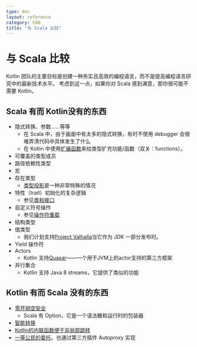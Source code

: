 ```yaml
---
type: doc
layout: reference
category: FAQ
title: "与 Scala 比较"
---
```


# 与 Scala 比较

Kotlin 团队的主要目标是创建一种务实且高效的编程语言，而不是提高编程语言研究中的最新技术水平。
考虑到这一点，如果你对 Scala 感到满意，那你很可能不需要 Kotlin。

## Scala 有而 Kotlin没有的东西

* 隐式转换、参数……等等
    * 在 Scala 中，由于画面中有太多的隐式转换，有时不使用 debugger 会很难弄清代码中具体发生了什么
    * 在 Kotlin 中使用[扩展函数](extensions.html)来给类型扩充功能/函数（双关：functions）。
* 可覆盖的类型成员
* 路径依赖性类型
* 宏
* 存在类型
    * [类型投影](generics.html#类型投影)是一种非常特殊的情况
* 特性（trait）初始化的复杂逻辑
    * 参见[类和接口](classes.html)
* 自定义符号操作
    * 参见[操作符重载](operator-overloading.html)
* 结构类型
* 值类型
    * 我们计划支持[Project Valhalla](http://openjdk.java.net/projects/valhalla/)当它作为 JDK 一部分发布时。
* Yield 操作符
* Actors
    * Kotlin 支持[Quasar](http://www.paralleluniverse.co/quasar/)——一个用于JVM上的actor支持的第三方框架
* 并行集合
    * Kotlin 支持 Java 8 streams，它提供了类似的功能

## Kotlin 有而 Scala 没有的东西

* [零开销空安全](null-safety.html)
    * Scala 有 Option，它是一个语法糖和运行时的包装器
* [智能转换](typecasts.html)
* [Kotlin的内联函数便于非局部跳转](inline-functions.html#内联函数)
* [一等公民的委托](delegation.html)。也通过第三方插件 Autoproxy 实现
